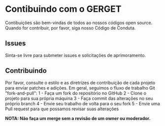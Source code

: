 # Contibuindo com o GERGET

Contibuições são bem-vindas de todos ao nossos códigos open source. Quando for contribuir, por favor, siga nosso Código de Conduta.

## Issues

Sinta-se livre para submeter issues e solicitações de aprimoramento.

## Contribuindo

Por favor, consulte o estilo e as diretrizes de contribuição de cada projeto para enviar patches e adições. Em geral, seguimos o fluxo de trabalho Git "fork-and-pull":
   1 - Faça um fork do repositório no GitHub
   2 - Clone o projeto para sua própria máquina
   3 - Faça commit das alterações no seu próprio branch
   4 - Envie seu trabalho de volta para o seu fork
   5 - Envie uma Pull request para que possamos revisar suas alterações

<b>NOTA: Não faça um merge sem a revisão de um owner ou moderador.</b>

